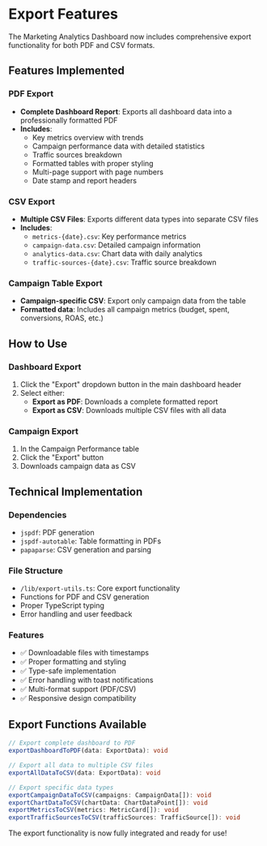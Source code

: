 # Export Features

The Marketing Analytics Dashboard now includes comprehensive export functionality for both PDF and CSV formats.

## Features Implemented

### PDF Export

- **Complete Dashboard Report**: Exports all dashboard data into a professionally formatted PDF
- **Includes**:
  - Key metrics overview with trends
  - Campaign performance data with detailed statistics
  - Traffic sources breakdown
  - Formatted tables with proper styling
  - Multi-page support with page numbers
  - Date stamp and report headers

### CSV Export

- **Multiple CSV Files**: Exports different data types into separate CSV files
- **Includes**:
  - `metrics-{date}.csv`: Key performance metrics
  - `campaign-data.csv`: Detailed campaign information
  - `analytics-data.csv`: Chart data with daily analytics
  - `traffic-sources-{date}.csv`: Traffic source breakdown

### Campaign Table Export

- **Campaign-specific CSV**: Export only campaign data from the table
- **Formatted data**: Includes all campaign metrics (budget, spent, conversions, ROAS, etc.)

## How to Use

### Dashboard Export

1. Click the "Export" dropdown button in the main dashboard header
2. Select either:
   - **Export as PDF**: Downloads a complete formatted report
   - **Export as CSV**: Downloads multiple CSV files with all data

### Campaign Export

1. In the Campaign Performance table
2. Click the "Export" button
3. Downloads campaign data as CSV

## Technical Implementation

### Dependencies

- `jspdf`: PDF generation
- `jspdf-autotable`: Table formatting in PDFs
- `papaparse`: CSV generation and parsing

### File Structure

- `/lib/export-utils.ts`: Core export functionality
- Functions for PDF and CSV generation
- Proper TypeScript typing
- Error handling and user feedback

### Features

- ✅ Downloadable files with timestamps
- ✅ Proper formatting and styling
- ✅ Type-safe implementation
- ✅ Error handling with toast notifications
- ✅ Multi-format support (PDF/CSV)
- ✅ Responsive design compatibility

## Export Functions Available

```typescript
// Export complete dashboard to PDF
exportDashboardToPDF(data: ExportData): void

// Export all data to multiple CSV files
exportAllDataToCSV(data: ExportData): void

// Export specific data types
exportCampaignDataToCSV(campaigns: CampaignData[]): void
exportChartDataToCSV(chartData: ChartDataPoint[]): void
exportMetricsToCSV(metrics: MetricCard[]): void
exportTrafficSourcesToCSV(trafficSources: TrafficSource[]): void
```

The export functionality is now fully integrated and ready for use!
